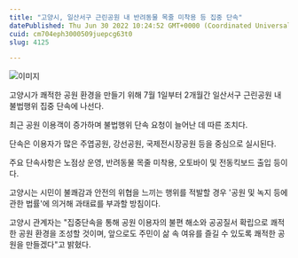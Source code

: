 ```yaml
---
title: "고양시, 일산서구 근린공원 내 반려동물 목줄 미착용 등 집중 단속"
datePublished: Thu Jun 30 2022 10:24:52 GMT+0000 (Coordinated Universal Time)
cuid: cm704eph3000509juepcg63t0
slug: 4125

---
```



![이미지](https://cdn.hashnode.com/res/hashnode/image/upload/v1739256489348/83b16398-318b-40e5-9829-a3bbceafbfeb.jpeg)

고양시가 쾌적한 공원 환경을 만들기 위해 7월 1일부터 2개월간 일산서구 근린공원 내 불법행위 집중 단속에 나선다.

최근 공원 이용객이 증가하며 불법행위 단속 요청이 늘어난 데 따른 조치다.

단속은 이용자가 많은 주엽공원, 강선공원, 국제전시장공원 등을 중심으로 실시된다.

주요 단속사항은 노점상 운영, 반려동물 목줄 미착용, 오토바이 및 전동킥보드 출입 등이다.

고양시는 시민이 불쾌감과 안전의 위협을 느끼는 행위를 적발할 경우 '공원 및 녹지 등에 관한 법률'에 의거해 과태료를 부과할 방침이다.

고양시 관계자는 "집중단속을 통해 공원 이용자의 불편 해소와 공공질서 확립으로 쾌적한 공원 환경을 조성할 것이며, 앞으로도 주민이 삶 속 여유를 즐길 수 있도록 쾌적한 공원을 만들겠다"고 밝혔다.